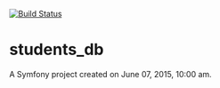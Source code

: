 [![Build Status](https://travis-ci.org/alex-kalenyuk/students_db.svg?branch=master)](https://travis-ci.org/alex-kalenyuk/students_db)

students_db
===========

A Symfony project created on June 07, 2015, 10:00 am.
